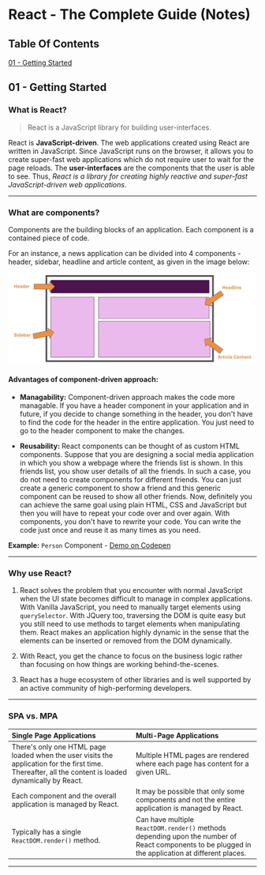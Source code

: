 # React - The Complete Guide (Notes)

## Table Of Contents
[01 - Getting Started](#section-01)


## 01 - Getting Started <a id="section-01"></a>

### What is React?
> React is a JavaScript library for building user-interfaces. 

React is **JavaScript-driven**. The web applications created using React are written in JavaScript. Since JavaScript runs on the browser, it allows you to create super-fast web applications which do not require user to wait for the page reloads. The **user-interfaces** are the components that the user is able to see. Thus, *React is a library for creating highly reactive and super-fast JavaScript-driven web applications*.

---------------

### What are components?

Components are the building blocks of an application. Each component is a contained piece of code.

For an instance, a news application can be divided into 4 components - header, sidebar, headline and article content, as given in the image below:

![Example of Components in a webpage](/example-components-in-webpage.png)

#### Advantages of component-driven approach:
- **Managability:**
Component-driven approach makes the code more managable. If you have a header component in your application and in future, if you decide to change something in the header, you don't have to find the code for the header in the entire application. You just need to go to the header component to make the changes.

- **Reusability:**
React components can be thought of as custom HTML components. Suppose that you are designing a social media application in which you show a webpage where the friends list is shown. In this friends list, you show user details of all the friends. In such a case, you do not need to create components for different friends. You can just create a generic component to show a friend and this generic component can be reused to show all other friends.
Now, definitely you can achieve the same goal using plain HTML, CSS and JavaScript but then you will have to repeat your code over and over again. With components, you don't have to rewrite your code. You can write the code just once and reuse it as many times as you need.

**Example:**
`Person` Component - [Demo on Codepen](https://codepen.io/anon/pen/KjQqvJ)

---------------

### Why use React?

1. React solves the problem that you encounter with normal JavaScript when the UI state becomes difficult to manage in complex applications. With Vanilla JavaScript, you need to manually target elements using `querySelector`. With JQuery too, traversing the DOM is quite easy but you still need to use methods to target elements when manipulating them. React makes an application highly dynamic in the sense that the elements can be inserted or removed from the DOM dynamically.

2. With React, you get the chance to focus on the business logic rather than focusing on how things are working behind-the-scenes.

3. React has a huge ecosystem of other libraries and is well supported by an active community of high-performing developers.

---------------

### SPA vs. MPA

| Single Page Applications | Multi-Page Applications |
| :------------- |:------------- |
| There's only one HTML page loaded when the user visits the application for the first time. Thereafter, all the content is loaded dynamically by React. | Multiple HTML pages are rendered where each page has content for a given URL. |
| Each component and the overall application is managed by React. | It may be possible that only some components and not the entire application is managed by React. |
| Typically has a single `ReactDOM.render()` method. | Can have multiple `ReactDOM.render()` methods depending upon the number of React components to be plugged in the application at different places. |

---------------
